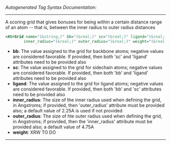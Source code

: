 _Autogenerated Tag Syntax Documentation:_

---
A scoring grid that gives bonuses for being within a certain distance range of an atom -- that is, between the inner radius to outer radius distances

```xml
<AtrGrid name="(&string;)" bb="(&real;)" sc="(&real;)" ligand="(&real;)"
        inner_radius="(&real;)" outer_radius="(&real;)" weight="(&real;)" />
```

-   **bb**: The value assigned to the grid for backbone atoms; negative values are considered favorable. If provided, then both 'sc' and 'ligand' attributes need to be provided also
-   **sc**: The value assigned to the grid for sidechain atoms; negative values are considered favorable. If provided, then both 'bb' and 'ligand' attributes need to be provided also
-   **ligand**: The value assigned to the grid for ligand atoms; negative values are considered favorable. If provided, then both 'bb' and 'sc' attributes need to be provided also
-   **inner_radius**: The size of the inner radius used when defining the grid, in Angstroms; if provided, then 'outer_radius' attribute must be provided also; a default value of 2.25A is used if not provided
-   **outer_radius**: The size of hte outer radius used when defining the grid, in Angstroms; if provided, then the 'inner_radius' attribute must be provided also; a default value of 4.75A
-   **weight**: XRW TO DO

---
